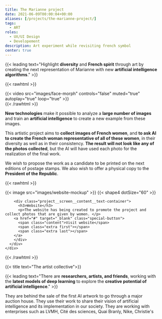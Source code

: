 ```yaml
---
title: The Marianne project
date: 2021-06-09T00:00:04+00:00
aliases: [/projects/the-marianne-project/]
tags:
  - ART
roles:
  - UX/UI Design
  - Developement
description: Art experiment while revisiting french symbol
center: true
---
```


{{< leading text="Highlight **diversity** and **French spirit** through art by creating the next representation of Marianne with new **artificial intelligence algorithms**." >}}

{{< rawhtml >}}

  <div class="float-left">
    {{< video src="images/face-morph" controls="false" muted="true" autoplay="true" loop="true" >}}
  </div>
{{< /rawhtml >}}

**New technologies** make it possible to analyze a **large number of images** and train an **artificial intelligence** to create a new example from these images.

This artistic project aims to **collect images of French women**, and **to ask AI to create the French woman representative of all of these women**, in their diversity as well as in their consistency. **The result will not look like any of the photos collected**, but the AI ​​will have used each photo for the realization of the final work.

We wish to propose the work as a candidate to be printed on the next editions of postage stamps. We also wish to offer a physical copy to the **President of the Republic**.



{{< rawhtml >}}

  </div>
    <div class="project__screen">
      <div class="project__screen__content">
        <div class="project__screen__content__image">
          {{< image src="images/website-mockup" >}}
          {{< shape4 dotSize="60" >}}
        </div>
        
        <div class="project__screen__content__text-container">
          <h3>Website</h3>
          <p>The website has being created to promote the project and collect photos that are given by women. </p>
        <a href="#" target="_blank" class="special-button">
          <span class="content">Visit website</span>
          <span class="extra first"></span>
          <span class="extra last"></span>
        </a>
        </div>
      </div>
    </div>

  <div class="container project__container">
{{< /rawhtml >}}

<!-- {{< delimiter >}} -->

{{< title text="The artist collective">}}

{{< leading text="There are **researchers, artists, and friends**, working with the **latest models of deep learning** to explore the **creative potential of artificial intelligence**." >}}

<!-- 
{{< rawhtml >}}

  <div class="float-right" style="width:50%">
    {{< image src="images/obvious-team" >}}
  </div>
{{< /rawhtml >}} -->

They are behind the sale of the first AI artwork to go through a major auction house. They use their work to share their vision of artificial intelligence and its implementation in our society. They are working with enterprises such as LVMH, Cité des sciences, Quai Branly, Nike, Christie's
